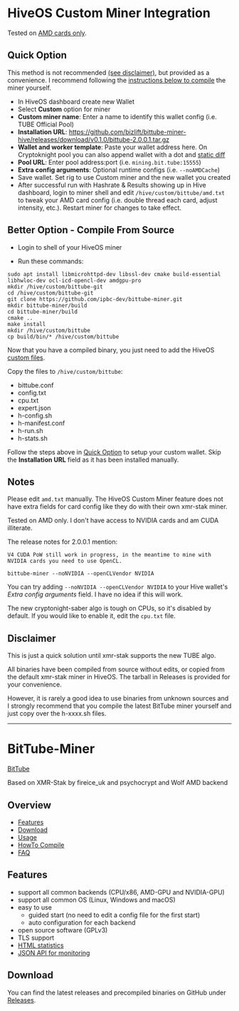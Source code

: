 # HiveOS Custom Miner Integration

Tested on [AMD cards only](#notes).

## Quick Option

This method is not recommended [(see disclaimer)](#disclaimer), but provided as a convenience.  I recommend following the [instructions below to compile](#better-option---compile-from-source) the miner yourself.

- In HiveOS dashboard create new Wallet
- Select **Custom** option for miner
- **Custom miner name**: Enter a name to identify this wallet config (i.e. TUBE Official Pool)
- **Installation URL**: https://github.com/bizlift/bittube-miner-hive/releases/download/v0.1.0/bittube-2.0.0.1.tar.gz
- **Wallet and worker template**: Paste your wallet address here.  On Cryptoknight pool you can also append wallet with a dot and [static diff](https://cryptoknight.cc/ipbc/#getting_started)
- **Pool URL**: Enter pool address:port (i.e. `mining.bit.tube:15555`)
- **Extra config arguments**: Optional runtime configs (i.e. `--noAMDCache`)
- Save wallet.  Set rig to use Custom miner and the new wallet you created
- After successful run with Hashrate & Results showing up in Hive dashboard, login to miner shell and edit `/hive/custom/bittube/amd.txt` to tweak your AMD card config (i.e. double thread each card, adjust intensity, etc.).  Restart miner for changes to take effect.


## Better Option - Compile From Source

- Login to shell of your HiveOS miner

- Run these commands:

```
sudo apt install libmicrohttpd-dev libssl-dev cmake build-essential libhwloc-dev ocl-icd-opencl-dev amdgpu-pro
mkdir /hive/custom/bittube-git
cd /hive/custom/bittube-git
git clone https://github.com/ipbc-dev/bittube-miner.git
mkdir bittube-miner/build
cd bittube-miner/build
cmake ..
make install
mkdir /hive/custom/bittube
cp build/bin/* /hive/custom/bittube

```
Now that you have a compiled binary, you just need to add the HiveOS [custom files](https://github.com/bizlift/bittube-miner-hive/archive/master.zip).

Copy the files to `/hive/custom/bittube`:
- bittube.conf
- config.txt
- cpu.txt
- expert.json
- h-config.sh
- h-manifest.conf
- h-run.sh
- h-stats.sh

Follow the steps above in [Quick Option](#quick-option) to setup your custom wallet. Skip the **Installation URL** field as it has been installed manually.


## Notes

Please edit `amd.txt` manually. The HiveOS Custom Miner feature does not have extra fields for card config like they do with their own xmr-stak miner.

Tested on AMD only.  I don't have access to NVIDIA cards and am CUDA illiterate.

The release notes for 2.0.0.1 mention:

```
V4 CUDA PoW still work in progress, in the meantime to mine with NVIDIA cards you need to use OpenCL.

bittube-miner --noNVIDIA --openCLVendor NVIDIA
```

You can try adding `--noNVIDIA --openCLVendor NVIDIA` to your Hive wallet's *Extra config arguments* field. I have no idea if this will work.

The new cryptonight-saber algo is tough on CPUs, so it's disabled by default.  If you would like to enable it, edit the `cpu.txt` file.

## Disclaimer
This is just a quick solution until xmr-stak supports the new TUBE algo.

All binaries have been compiled from source without edits, or copied from the default xmr-stak miner in HiveOS. The tarball in Releases is provided for your convenience.

However, it is rarely a good idea to use binaries from unknown sources and I strongly recommend that you compile the latest BitTube miner yourself and just copy over the h-xxxx.sh files.


---

# BitTube-Miner

[BitTube](https://coin.bit.tube/)

Based on XMR-Stak by fireice_uk and psychocrypt
and Wolf AMD backend

## Overview
* [Features](#features)
* [Download](#download)
* [Usage](doc/usage.md)
* [HowTo Compile](doc/compile.md)
* [FAQ](doc/FAQ.md)

## Features

- support all common backends (CPU/x86, AMD-GPU and NVIDIA-GPU)
- support all common OS (Linux, Windows and macOS)
- easy to use
  - guided start (no need to edit a config file for the first start)
  - auto configuration for each backend
- open source software (GPLv3)
- TLS support
- [HTML statistics](doc/usage.md#html-and-json-api-report-configuraton)
- [JSON API for monitoring](doc/usage.md#html-and-json-api-report-configuraton)

## Download

You can find the latest releases and precompiled binaries on GitHub under [Releases](https://github.com/ipbc-dev/bittube-miner/releases).

